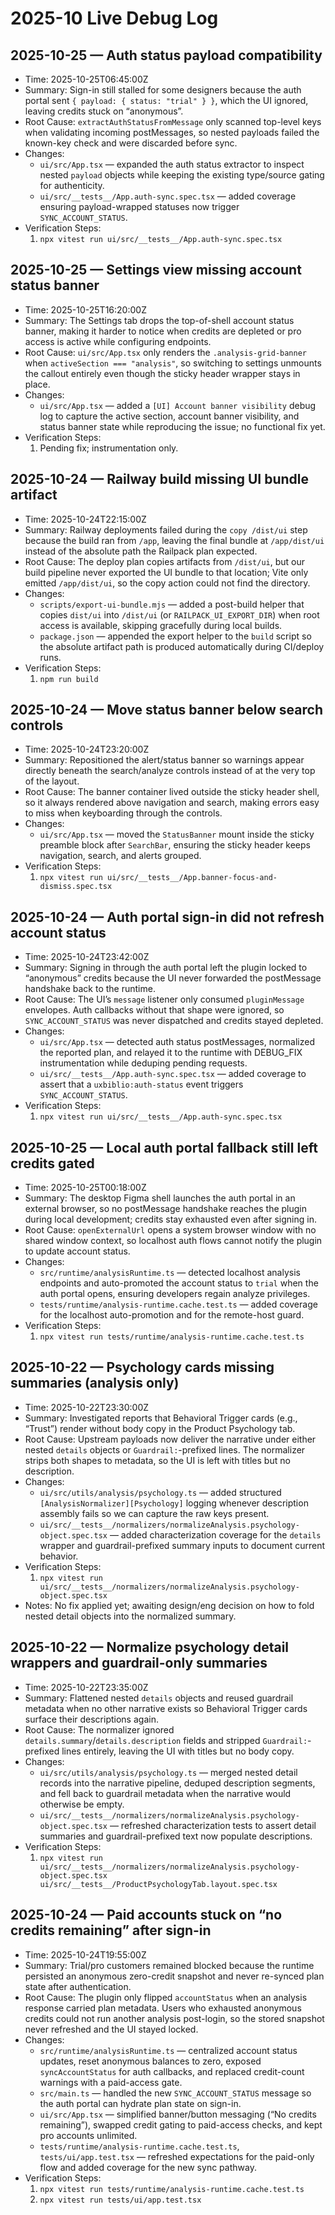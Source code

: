 # 2025-10 Live Debug Log

## 2025-10-25 — Auth status payload compatibility
- Time: 2025-10-25T06:45:00Z
- Summary: Sign-in still stalled for some designers because the auth portal sent `{ payload: { status: "trial" } }`, which the UI ignored, leaving credits stuck on “anonymous”.
- Root Cause: `extractAuthStatusFromMessage` only scanned top-level keys when validating incoming postMessages, so nested payloads failed the known-key check and were discarded before sync.
- Changes:
  - `ui/src/App.tsx` — expanded the auth status extractor to inspect nested `payload` objects while keeping the existing type/source gating for authenticity.
  - `ui/src/__tests__/App.auth-sync.spec.tsx` — added coverage ensuring payload-wrapped statuses now trigger `SYNC_ACCOUNT_STATUS`.
- Verification Steps:
  1. `npx vitest run ui/src/__tests__/App.auth-sync.spec.tsx`

## 2025-10-25 — Settings view missing account status banner
- Time: 2025-10-25T16:20:00Z
- Summary: The Settings tab drops the top-of-shell account status banner, making it harder to notice when credits are depleted or pro access is active while configuring endpoints.
- Root Cause: `ui/src/App.tsx` only renders the `.analysis-grid-banner` when `activeSection === "analysis"`, so switching to settings unmounts the callout entirely even though the sticky header wrapper stays in place.
- Changes:
  - `ui/src/App.tsx` — added a `[UI] Account banner visibility` debug log to capture the active section, account banner visibility, and status banner state while reproducing the issue; no functional fix yet.
- Verification Steps:
  1. Pending fix; instrumentation only.

## 2025-10-24 — Railway build missing UI bundle artifact
- Time: 2025-10-24T22:15:00Z
- Summary: Railway deployments failed during the `copy /dist/ui` step because the build ran from `/app`, leaving the final bundle at `/app/dist/ui` instead of the absolute path the Railpack plan expected.
- Root Cause: The deploy plan copies artifacts from `/dist/ui`, but our build pipeline never exported the UI bundle to that location; Vite only emitted `/app/dist/ui`, so the copy action could not find the directory.
- Changes:
  - `scripts/export-ui-bundle.mjs` — added a post-build helper that copies `dist/ui` into `/dist/ui` (or `RAILPACK_UI_EXPORT_DIR`) when root access is available, skipping gracefully during local builds.
  - `package.json` — appended the export helper to the `build` script so the absolute artifact path is produced automatically during CI/deploy runs.
- Verification Steps:
  1. `npm run build`

## 2025-10-24 — Move status banner below search controls
- Time: 2025-10-24T23:20:00Z
- Summary: Repositioned the alert/status banner so warnings appear directly beneath the search/analyze controls instead of at the very top of the layout.
- Root Cause: The banner container lived outside the sticky header shell, so it always rendered above navigation and search, making errors easy to miss when keyboarding through the controls.
- Changes:
  - `ui/src/App.tsx` — moved the `StatusBanner` mount inside the sticky preamble block after `SearchBar`, ensuring the sticky header keeps navigation, search, and alerts grouped.
- Verification Steps:
  1. `npx vitest run ui/src/__tests__/App.banner-focus-and-dismiss.spec.tsx`

## 2025-10-24 — Auth portal sign-in did not refresh account status
- Time: 2025-10-24T23:42:00Z
- Summary: Signing in through the auth portal left the plugin locked to “anonymous” credits because the UI never forwarded the postMessage handshake back to the runtime.
- Root Cause: The UI’s `message` listener only consumed `pluginMessage` envelopes. Auth callbacks without that shape were ignored, so `SYNC_ACCOUNT_STATUS` was never dispatched and credits stayed depleted.
- Changes:
  - `ui/src/App.tsx` — detected auth status postMessages, normalized the reported plan, and relayed it to the runtime with DEBUG_FIX instrumentation while deduping pending requests.
  - `ui/src/__tests__/App.auth-sync.spec.tsx` — added coverage to assert that a `uxbiblio:auth-status` event triggers `SYNC_ACCOUNT_STATUS`.
- Verification Steps:
  1. `npx vitest run ui/src/__tests__/App.auth-sync.spec.tsx`

## 2025-10-25 — Local auth portal fallback still left credits gated
- Time: 2025-10-25T00:18:00Z
- Summary: The desktop Figma shell launches the auth portal in an external browser, so no postMessage handshake reaches the plugin during local development; credits stay exhausted even after signing in.
- Root Cause: `openExternalUrl` opens a system browser window with no shared window context, so localhost auth flows cannot notify the plugin to update account status.
- Changes:
  - `src/runtime/analysisRuntime.ts` — detected localhost analysis endpoints and auto-promoted the account status to `trial` when the auth portal opens, ensuring developers regain analyze privileges.
  - `tests/runtime/analysis-runtime.cache.test.ts` — added coverage for the localhost auto-promotion and for the remote-host guard.
- Verification Steps:
  1. `npx vitest run tests/runtime/analysis-runtime.cache.test.ts`

## 2025-10-22 — Psychology cards missing summaries (analysis only)
- Time: 2025-10-22T23:30:00Z
- Summary: Investigated reports that Behavioral Trigger cards (e.g., “Trust”) render without body copy in the Product Psychology tab.
- Root Cause: Upstream payloads now deliver the narrative under either nested `details` objects or `Guardrail:`-prefixed lines. The normalizer strips both shapes to metadata, so the UI is left with titles but no description.
- Changes:
  - `ui/src/utils/analysis/psychology.ts` — added structured `[AnalysisNormalizer][Psychology]` logging whenever description assembly fails so we can capture the raw keys present.
  - `ui/src/__tests__/normalizers/normalizeAnalysis.psychology-object.spec.tsx` — added characterization coverage for the `details` wrapper and guardrail-prefixed summary inputs to document current behavior.
- Verification Steps:
  1. `npx vitest run ui/src/__tests__/normalizers/normalizeAnalysis.psychology-object.spec.tsx`
- Notes: No fix applied yet; awaiting design/eng decision on how to fold nested detail objects into the normalized summary.

## 2025-10-22 — Normalize psychology detail wrappers and guardrail-only summaries
- Time: 2025-10-22T23:35:00Z
- Summary: Flattened nested `details` objects and reused guardrail metadata when no other narrative exists so Behavioral Trigger cards surface their descriptions again.
- Root Cause: The normalizer ignored `details.summary`/`details.description` fields and stripped `Guardrail:`-prefixed lines entirely, leaving the UI with titles but no body copy.
- Changes:
  - `ui/src/utils/analysis/psychology.ts` — merged nested detail records into the narrative pipeline, deduped description segments, and fell back to guardrail metadata when the narrative would otherwise be empty.
  - `ui/src/__tests__/normalizers/normalizeAnalysis.psychology-object.spec.tsx` — refreshed characterization tests to assert detail summaries and guardrail-prefixed text now populate descriptions.
- Verification Steps:
  1. `npx vitest run ui/src/__tests__/normalizers/normalizeAnalysis.psychology-object.spec.tsx ui/src/__tests__/ProductPsychologyTab.layout.spec.tsx`

## 2025-10-24 — Paid accounts stuck on “no credits remaining” after sign-in
- Time: 2025-10-24T19:55:00Z
- Summary: Trial/pro customers remained blocked because the runtime persisted an anonymous zero-credit snapshot and never re-synced plan state after authentication.
- Root Cause: The plugin only flipped `accountStatus` when an analysis response carried plan metadata. Users who exhausted anonymous credits could not run another analysis post-login, so the stored snapshot never refreshed and the UI stayed locked.
- Changes:
  - `src/runtime/analysisRuntime.ts` — centralized account status updates, reset anonymous balances to zero, exposed `syncAccountStatus` for auth callbacks, and replaced credit-count warnings with a paid-access gate.
  - `src/main.ts` — handled the new `SYNC_ACCOUNT_STATUS` message so the auth portal can hydrate plan state on sign-in.
  - `ui/src/App.tsx` — simplified banner/button messaging (“No credits remaining”), swapped credit gating to paid-access checks, and kept pro accounts unlimited.
  - `tests/runtime/analysis-runtime.cache.test.ts`, `tests/ui/app.test.tsx` — refreshed expectations for the paid-only flow and added coverage for the new sync pathway.
- Verification Steps:
  1. `npx vitest run tests/runtime/analysis-runtime.cache.test.ts`
  2. `npx vitest run tests/ui/app.test.tsx`
